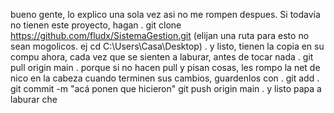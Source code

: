 bueno gente, lo explico una sola vez asi no me rompen despues. Si todavía no tienen este proyecto, hagan
.
git clone https://github.com/fludx/SistemaGestion.git
(elijan una ruta para esto no sean mogolicos. ej cd C:\Users\Casa\Desktop\)
.
y listo, tienen la copia en su compu
ahora, cada vez que se sienten a laburar, antes de tocar nada
.
git pull origin main
.
porque si no hacen pull y pisan cosas, les rompo la net de nico en la cabeza
cuando terminen sus cambios, guardenlos con
.
git add .
git commit -m "acá ponen que hicieron"
git push origin main
.
y listo papa
a laburar che
